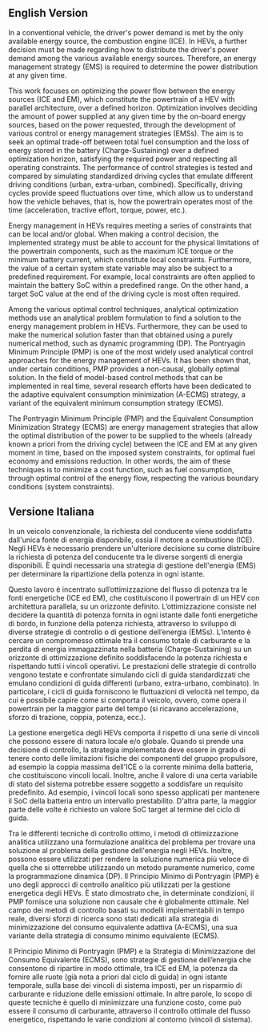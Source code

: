 ## English Version
In a conventional vehicle, the driver's power demand is met by the only available energy source, the combustion engine (ICE). In HEVs, a further decision must be made regarding how to distribute the driver's power demand among the various available energy sources. Therefore, an energy management strategy (EMS) is required to determine the power distribution at any given time.

This work focuses on optimizing the power flow between the energy sources (ICE and EM), which constitute the powertrain of a HEV with parallel architecture, over a defined horizon. Optimization involves deciding the amount of power supplied at any given time by the on-board energy sources, based on the power requested, through the development of various control or energy management strategies (EMSs). The aim is to seek an optimal trade-off between total fuel consumption and the loss of energy stored in the battery (Charge-Sustaining) over a defined optimization horizon, satisfying the required power and respecting all operating constraints. The performance of control strategies is tested and compared by simulating standardized driving cycles that emulate different driving conditions (urban, extra-urban, combined). Specifically, driving cycles provide speed fluctuations over time, which allow us to understand how the vehicle behaves, that is, how the powertrain operates most of the time (acceleration, tractive effort, torque, power, etc.).

Energy management in HEVs requires meeting a series of constraints that can be local and/or global. When making a control decision, the implemented strategy must be able to account for the physical limitations of the powertrain components, such as the maximum ICE torque or the minimum battery current, which constitute local constraints. Furthermore, the value of a certain system state variable may also be subject to a predefined requirement. For example, local constraints are often applied to maintain the battery SoC within a predefined range. On the other hand, a target SoC value at the end of the driving cycle is most often required.

Among the various optimal control techniques, analytical optimization methods use an analytical problem formulation to find a solution to the energy management problem in HEVs. Furthermore, they can be used to make the numerical solution faster than that obtained using a purely numerical method, such as dynamic programming (DP). The Pontryagin Minimum Principle (PMP) is one of the most widely used analytical control approaches for the energy management of HEVs. It has been shown that, under certain conditions, PMP provides a non-causal, globally optimal solution.
In the field of model-based control methods that can be implemented in real time, several research efforts have been dedicated to the adaptive equivalent consumption minimization (A-ECMS) strategy, a variant of the equivalent minimum consumption strategy (ECMS).

The Pontryagin Minimum Principle (PMP) and the Equivalent Consumption Minimization Strategy (ECMS) are energy management strategies that allow the optimal distribution of the power to be supplied to the wheels (already known a priori from the driving cycle) between the ICE and EM at any given moment in time, based on the imposed system constraints, for optimal fuel economy and emissions reduction. In other words, the aim of these techniques is to minimize a cost function, such as fuel consumption, through optimal control of the energy flow, respecting the various boundary conditions (system constraints).

## Versione Italiana
In un veicolo convenzionale, la richiesta del conducente viene soddisfatta dall'unica fonte di energia disponibile, ossia il motore a combustione (ICE). Negli HEVs è necessario prendere un'ulteriore decisione su come distribuire la richiesta di potenza del conducente tra le diverse sorgenti di energia disponibili. È quindi necessaria una strategia di gestione dell'energia (EMS) per determinare la ripartizione della potenza in ogni istante.

Questo lavoro è incentrato sull’ottimizzazione del flusso di potenza tra le fonti energetiche (ICE ed EM), che costituiscono il powertrain di un HEV con architettura parallela, su un orizzonte definito. L’ottimizzazione consiste nel decidere la quantità di potenza fornita in ogni istante dalle fonti energetiche di bordo, in funzione della potenza richiesta, attraverso lo sviluppo di diverse strategie di controllo o di gestione dell’energia (EMSs). L’intento è cercare un compromesso ottimale tra il consumo totale di carburante e la perdita di energia immagazzinata nella batteria (Charge-Sustaining) su un orizzonte di ottimizzazione definito soddisfacendo la potenza richiesta e rispettando tutti i vincoli operativi. Le prestazioni delle strategie di controllo vengono testate e confrontate simulando cicli di guida standardizzati che emulano condizioni di guida differenti (urbano, extra-urbano, combinato). In particolare, i cicli di guida forniscono le fluttuazioni di velocità nel tempo, da cui è possibile capire come si comporta il veicolo, ovvero, come opera il powertrain per la maggior parte del tempo (si ricavano accelerazione, sforzo di trazione, coppia, potenza, ecc.).

La gestione energetica degli HEVs comporta il rispetto di una serie di vincoli che possono essere di natura locale e/o globale. Quando si prende una decisione di controllo, la strategia implementata deve essere in grado di tenere conto delle limitazioni fisiche dei componenti del gruppo propulsore, ad esempio la coppia massima dell'ICE o la corrente minima della batteria, che costituiscono vincoli locali. Inoltre, anche il valore di una certa variabile di stato del sistema potrebbe essere soggetto a soddisfare un requisito predefinito. Ad esempio, i vincoli locali sono spesso applicati per mantenere il SoC della batteria entro un intervallo prestabilito. D'altra parte, la maggior parte delle volte è richiesto un valore SoC target al termine del ciclo di guida.

Tra le differenti tecniche di controllo ottimo, i metodi di ottimizzazione analitica utilizzano una formulazione analitica del problema per trovare una soluzione al problema della gestione dell'energia negli HEVs. Inoltre, possono essere utilizzati per rendere la soluzione numerica più veloce di quella che si otterrebbe utilizzando un metodo puramente numerico, come la programmazione dinamica (DP). Il Principio Minimo di Pontryagin (PMP) è uno degli approcci di controllo analitico più utilizzati per la gestione energetica degli HEVs. È stato dimostrato che, in determinate condizioni, il PMP fornisce una soluzione non causale che è globalmente ottimale.
Nel campo dei metodi di controllo basati su modelli implementabili in tempo reale, diversi sforzi di ricerca sono stati dedicati alla strategia di minimizzazione del consumo equivalente adattiva (A-ECMS), una sua variante della strategia di consumo minimo equivalente (ECMS).

Il Principio Minimo di Pontryagin (PMP) e la Strategia di Minimizzazione del Consumo Equivalente (ECMS), sono strategie di gestione dell’energia che consentono di ripartire in modo ottimale, tra ICE ed EM, la potenza da fornire alle ruote (già nota a priori dal ciclo di guida) in ogni istante temporale, sulla base dei vincoli di sistema imposti, per un risparmio di carburante e riduzione delle emissioni ottimale. In altre parole, lo scopo di queste tecniche è quello di minimizzare una funzione costo, come può essere il consumo di carburante, attraverso il controllo ottimale del flusso energetico, rispettando le varie condizioni al contorno (vincoli di sistema).
